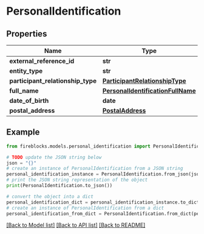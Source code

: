 # PersonalIdentification


## Properties

Name | Type | Description | Notes
------------ | ------------- | ------------- | -------------
**external_reference_id** | **str** |  | 
**entity_type** | **str** |  | 
**participant_relationship_type** | [**ParticipantRelationshipType**](ParticipantRelationshipType.md) |  | 
**full_name** | [**PersonalIdentificationFullName**](PersonalIdentificationFullName.md) |  | 
**date_of_birth** | **date** |  | 
**postal_address** | [**PostalAddress**](PostalAddress.md) |  | 

## Example

```python
from fireblocks.models.personal_identification import PersonalIdentification

# TODO update the JSON string below
json = "{}"
# create an instance of PersonalIdentification from a JSON string
personal_identification_instance = PersonalIdentification.from_json(json)
# print the JSON string representation of the object
print(PersonalIdentification.to_json())

# convert the object into a dict
personal_identification_dict = personal_identification_instance.to_dict()
# create an instance of PersonalIdentification from a dict
personal_identification_from_dict = PersonalIdentification.from_dict(personal_identification_dict)
```
[[Back to Model list]](../README.md#documentation-for-models) [[Back to API list]](../README.md#documentation-for-api-endpoints) [[Back to README]](../README.md)


